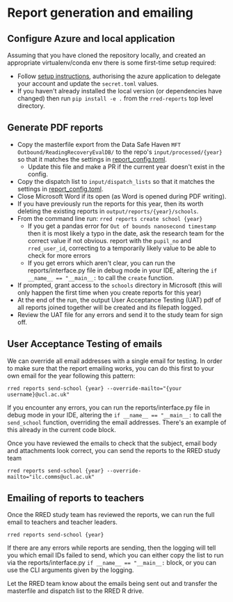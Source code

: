 # Report generation and emailing

## Configure Azure and local application

Assuming that you have cloned the repository locally, and created an appropriate
virtualenv/conda env there is some first-time setup required:

- Follow [setup instructions](SETUP.md), authorising the azure application to
  delegate your account and update the `secret.toml` values.
- If you haven't already installed the local version (or dependencies have
  changed) then run `pip install -e .` from the `rred-reports` top level
  directory.

## Generate PDF reports

- Copy the masterfile export from the Data Safe Haven
  `MFT Outbound/ReadingRecoveryEvalDB/` to the repo's `input/processed/{year}`
  so that it matches the settings in [report_config.toml](report_config.toml).
  - Update this file and make a PR if the current year doesn't exist in the
    config.
- Copy the dispatch list to `input/dispatch_lists` so that it matches the
  settings in [report_config.toml](report_config.toml).
- Close Microsoft Word if its open (as Word is opened during PDF writing).
- If you have previously run the reports for this year, then its worth deleting
  the existing reports in `output/reports/{year}/schools`.
- From the command line run: `rred reports create school {year}`
  - If you get a pandas error for `Out of bounds nanosecond timestamp` then it
    is most likely a typo in the date, ask the research team for the correct
    value if not obvious. report with the `pupil_no` and `rred_user_id`,
    correcting to a temporarily likely value to be able to check for more errors
  - If you get errors which aren't clear, you can run the reports/interface.py
    file in debug mode in your IDE, altering the `if __name__ == "__main__:` to
    call the `create` function.
- If prompted, grant access to the `schools` directory in Microsoft (this will
  only happen the first time when you create reports for this year)
- At the end of the run, the output User Acceptance Testing (UAT) pdf of all
  reports joined together will be created and its filepath logged.
- Review the UAT file for any errors and send it to the study team for sign off.

## User Acceptance Testing of emails

We can override all email addresses with a single email for testing. In order to
make sure that the report emailing works, you can do this first to your own
email for the year following this pattern:

```shell
rred reports send-school {year} --override-mailto="{your username}@ucl.ac.uk"
```

If you encounter any errors, you can run the reports/interface.py file in debug
mode in your IDE, altering the `if __name__ == "__main__:` to call the
`send_school` function, overriding the email addresses. There's an example of
this already in the current code block.

Once you have reviewed the emails to check that the subject, email body and
attachments look correct, you can send the reports to the RRED study team

```shell
rred reports send-school {year} --override-mailto="ilc.comms@ucl.ac.uk"
```

## Emailing of reports to teachers

Once the RRED study team has reviewed the reports, we can run the full email to
teachers and teacher leaders.

```shell
rred reports send-school {year}
```

If there are any errors while reports are sending, then the logging will tell
you which email IDs failed to send, which you can either copy the list to run
via the reports/interface.py `if __name__ == "__main__:` block, or you can use
the CLI arguments given by the logging.

Let the RRED team know about the emails being sent out and transfer the
masterfile and dispatch list to the RRED R drive.
